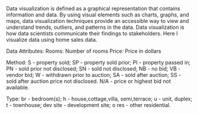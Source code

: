 Data visualization is defined as a graphical representation that contains information and data. By using visual elements such as charts, graphs, and maps, data visualization techniques provide an accessible way to view and understand trends, outliers, and patterns in the data. Data visualization is how data scientists communicate their findings to stakeholders. Here I visualize data using home sales data.

Data Attributes:
Rooms: Number of rooms
Price: Price in dollars

Method: S - property sold; SP - property sold prior; PI - property passed in; PN - sold prior not disclosed; SN - sold not disclosed; NB - no bid; VB - vendor bid; W - withdrawn prior to auction; SA - sold after auction; SS - sold after auction price not disclosed. N/A - price or highest bid not available.

Type: br - bedroom(s); h - house,cottage,villa, semi,terrace; u - unit, duplex; t - townhouse; dev site - development site; o res - other residential.
